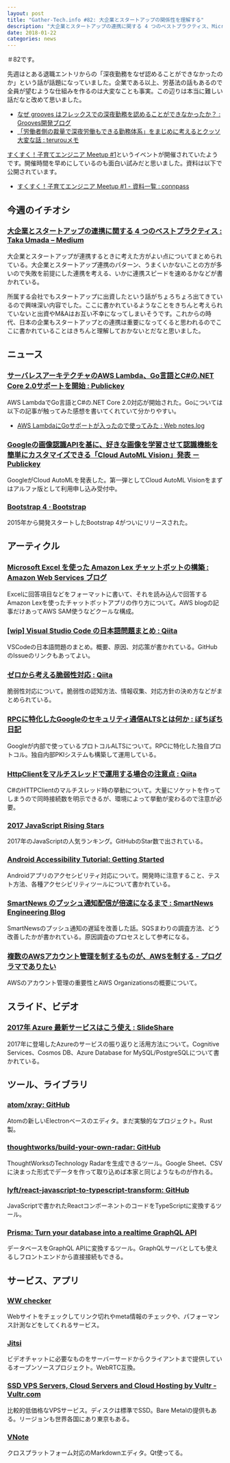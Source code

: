 ```yaml
---
layout: post
title: "Gather-Tech.info #82: 大企業とスタートアップの関係性を理解する"
description: "大企業とスタートアップの連携に関する 4 つのベストプラクティス、Microsoft Excel を使った Amazon Lex チャットボットの構築 など"
date: 2018-01-22
categories: news
---
```


＃82です。

先週はとある退職エントリからの「深夜勤務をなぜ認めることができなかったのか」という話が話題になっていました。企業である以上、労基法の話もあるので全員が望むような仕組みを作るのは大変なことも事実。この辺りは本当に難しい話だなと改めて思いました。

- [なぜ grooves はフレックスでの深夜勤務を認めることができなかったか？ : Grooves開発ブログ](http://tech.grooves.com/entry/2018/01/19/123248)
- [「労働者側の裁量で深夜労働もできる勤務体系」をまじめに考えるとクッソ大変な話 : terurouメモ](http://terurou.hateblo.jp/entry/2018/01/20/190548)

[すくすく！子育てエンジニア Meetup #1](https://childcare.connpass.com/event/73372/)というイベントが開催されていたようです。開催時間を早めにしているのも面白い試みだと思いました。資料は以下で公開されています。

- [すくすく！子育てエンジニア Meetup #1 - 資料一覧 : connpass](https://childcare.connpass.com/event/73372/presentation/)

## 今週のイチオシ

### [大企業とスタートアップの連携に関する 4 つのベストプラクティス : Taka Umada – Medium](https://medium.com/@tumada/corporate-startup-engagement-report-771729de56df)

大企業とスタートアップが連携するときに考えた方がよい点についてまとめられている。大企業とスタートアップ連携のパターン、うまくいかないことの方が多いので失敗を前提にした連携を考える、いかに連携スピードを速めるかなどが書かれている。

所属する会社でもスタートアップに出資したという話がちょろちょろ出てきているので興味深い内容でした。ここに書かれているようなことをきちんと考えられていないと出資やM&Aはお互い不幸になってしまいそうです。これからの時代、日本の企業もスタートアップとの連携は重要になってくると思われるのでここに書かれていることはきちんと理解しておかないとだなと思いました。

## ニュース

### [サーバレスアーキテクチャのAWS Lambda、Go言語とC#の.NET Core 2.0サポートを開始 : Publickey](http://www.publickey1.jp/blog/18/aws_lambdagoc.html)

AWS LambdaでGo言語とC#の.NET Core 2.0対応が開始された。Goについては以下の記事が触ってみた感想を書いてくれていて分かりやすい。

- [AWS LambdaにGoサポートが入ったので使ってみた : Web notes.log](http://blog.wnotes.net/blog/article/golang-on-aws-lambda)

### [Googleの画像認識APIを基に、好きな画像を学習させて認識機能を簡単にカスタマイズできる「Cloud AutoML Vision」発表 － Publickey](http://www.publickey1.jp/blog/18/googleapicloud_automl_vision.html)

GoogleがCloud AutoMLを発表した。第一弾としてCloud AutoML Visionをまずはアルファ版として利用申し込み受付中。

### [Bootstrap 4 · Bootstrap](https://blog.getbootstrap.com/2018/01/18/bootstrap-4/)

2015年から開発スタートしたBootstrap 4がついにリリースされた。

## アーティクル

### [Microsoft Excel を使った Amazon Lex チャットボットの構築 : Amazon Web Services ブログ](https://aws.amazon.com/jp/blogs/news/build-an-amazon-lex-chatbot-with-microsoft-excel/)

Excelに回答項目などをフォーマットに書いて、それを読み込んで回答するAmazon Lexを使ったチャットボットアプリの作り方について。AWS blogの記事だけあってAWS SAM使うなどクールな構成。

### [[wip] Visual Studio Code の日本語問題まとめ : Qiita](https://qiita.com/EbXpJ6bp/items/e6a0ed52bdcb60bfd145)

VSCodeの日本語問題のまとめ。概要、原因、対応策が書かれている。GitHubのIssueのリンクもあってよい。

### [ゼロから考える脆弱性対応 : Qiita](https://qiita.com/t_nakayama0714/items/16f987742e8e3ee48ffd)

脆弱性対応について。脆弱性の認知方法、情報収集、対応方針の決め方などがまとめられている。

### [RPCに特化したGoogleのセキュリティ通信ALTSとは何か : ぼちぼち日記](http://jovi0608.hatenablog.com/entry/2018/01/16/085647)

Googleが内部で使っているプロトコルALTSについて。RPCに特化した独自プロトコル。独自内部PKIシステムも構築して運用している。

### [HttpClientをマルチスレッドで運用する場合の注意点 : Qiita](https://qiita.com/skitoy4321/items/dc6bd2b62b62c2414642)

C#のHTTPClientのマルチスレッド時の挙動について。大量にソケットを作ってしまうので同時接続数を明示できるが、環境によって挙動が変わるので注意が必要。

### [2017 JavaScript Rising Stars](https://risingstars.js.org/2017/en/)

2017年のJavaScriptの人気ランキング。GitHubのStar数で出されている。

### [Android Accessibility Tutorial: Getting Started](https://www.raywenderlich.com/182100/android-accessibility-tutorial-getting-started)

Androidアプリのアクセシビリティ対応について。開発時に注意すること、テスト方法、各種アクセシビリティツールについて書かれている。

### [SmartNews のプッシュ通知配信が倍速になるまで : SmartNews Engineering Blog](https://developer.smartnews.com/blog/2018/01/push-improvement/)

SmartNewsのプッシュ通知の遅延を改善した話。SQSまわりの調査方法、どう改善したかが書かれている。原因調査のプロセスとして参考になる。

### [複数のAWSアカウント管理を制するものが、AWSを制する - プログラマでありたい](http://blog.takuros.net/entry/2018/01/19/082029)

AWSのアカウント管理の重要性とAWS Organizationsの概要について。

## スライド、ビデオ

### [2017年 Azure 最新サービスはこう使え : SlideShare](https://www.slideshare.net/KatsuhiroAizawa/2017-azure-86264895)

2017年に登場したAzureのサービスの振り返りと活用方法について。Cognitive Services、Cosmos DB、Azure Database for MySQL/PostgreSQLについて書かれている。

## ツール、ライブラリ

### [atom/xray: GitHub](https://github.com/atom/xray)

Atomの新しいElectronベースのエディタ。まだ実験的なプロジェクト。Rust製。

### [thoughtworks/build-your-own-radar: GitHub](https://github.com/thoughtworks/build-your-own-radar)

ThoughtWorksのTechnology Radarを生成できるツール。Google Sheet、CSVに決まった形式でデータを作って取り込めば本家と同じようなものが作れる。

### [lyft/react-javascript-to-typescript-transform: GitHub](https://github.com/lyft/react-javascript-to-typescript-transform)

JavaScriptで書かれたReactコンポーネントのコードをTypeScriptに変換するツール。

### [Prisma: Turn your database into a realtime GraphQL API](https://www.prismagraphql.com/)

データベースをGraphQL APIに変換するツール。GraphQLサーバとしても使えるしフロントエンドから直接接続もできる。

## サービス、アプリ

### [WW checker](https://checker.webworkflow.jp/)

Webサイトをチェックしてリンク切れやmeta情報のチェックや、パフォーマンス計測などをしてくれるサービス。

### [Jitsi](https://jitsi.org/)

ビデオチャットに必要なものをサーバーサードからクライアントまで提供しているオープンソースプロジェクト。WebRTC互換。

### [SSD VPS Servers, Cloud Servers and Cloud Hosting by Vultr - Vultr.com](https://www.vultr.com/)

比較的低価格なVPSサービス。ディスクは標準でSSD。Bare Metalの提供もある。リージョンも世界各国にあり東京もある。

### [VNote](https://tamlok.github.io/vnote/#features)

クロスプラットフォーム対応のMarkdownエディタ。Qt使ってる。
